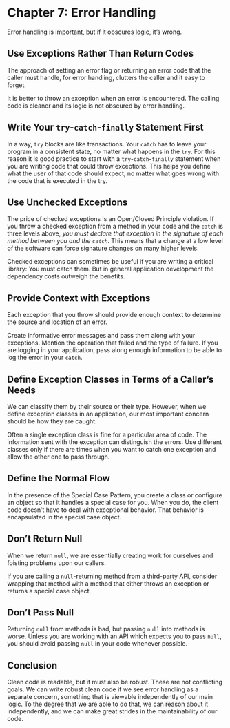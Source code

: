 # Chapter 7: Error Handling

Error handling is important, but if it obscures logic, it’s wrong.

## Use Exceptions Rather Than Return Codes

The approach of setting an error flag or returning an error code that the caller must handle, for error handling, clutters the caller and it easy to forget.

It is better to throw an exception when an error is encountered. The calling code is cleaner and its logic is not obscured by error handling.

## Write Your `try`-`catch`-`finally` Statement First

In a way, `try` blocks are like transactions. Your `catch` has to leave your program in a consistent state, no matter what happens in the `try`. For this reason it is good practice to start with a `try`-`catch`-`finally` statement when you are writing code that could throw exceptions. This helps you define what the user of that code should expect, no matter what goes wrong with the code that is executed in the try.

## Use Unchecked Exceptions

The price of checked exceptions is an Open/Closed Principle violation. If you throw a checked exception from a method in your code and the `catch` is three levels above, _you must declare that exception in the signature of each method between you and
the `catch`_. This means that a change at a low level of the software can force signature changes on many higher levels.

Checked exceptions can sometimes be useful if you are writing a critical library: You must catch them. But in general application development the dependency costs outweigh the benefits.

## Provide Context with Exceptions

Each exception that you throw should provide enough context to determine the source and location of an error.

Create informative error messages and pass them along with your exceptions. Mention the operation that failed and the type of failure. If you are logging in your application, pass along enough information to be able to log the error in your `catch`.

## Define Exception Classes in Terms of a Caller’s Needs

We can classify them by their source or their type. However, when we define exception classes in an application, our most important concern should be how they are caught.

Often a single exception class is fine for a particular area of code. The information sent with the exception can distinguish the errors. Use different classes only if there are times when you want to catch one exception and allow the other one to pass through.

## Define the Normal Flow

In the presence of the Special Case Pattern, you create a class or configure an object so that it handles a special case for you. When you do, the client code doesn’t have to deal with exceptional behavior. That behavior is encapsulated in the special case object.

## Don’t Return Null

When we return `null`, we are essentially creating work for ourselves and foisting problems upon our callers.

If you are calling a `null`-returning method from a third-party API, consider wrapping that method with a method that either throws an exception or returns a special case object.

## Don’t Pass Null

Returning `null` from methods is bad, but passing `null` into methods is worse. Unless you are working with an API which expects you to pass `null`, you should avoid passing `null` in your code whenever possible.

## Conclusion

Clean code is readable, but it must also be robust. These are not conflicting goals. We can write robust clean code if we see error handling as a separate concern, something that is viewable independently of our main logic. To the degree that we are able to do that, we can reason about it independently, and we can make great strides in the maintainability of our code.
